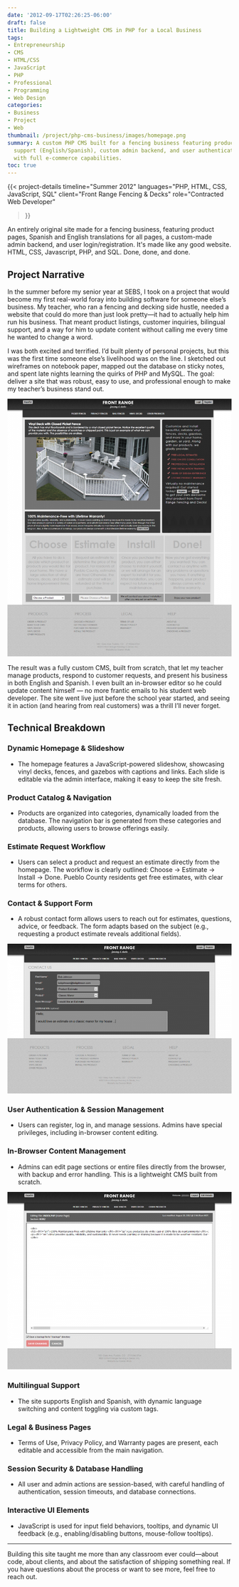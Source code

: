 ```yaml
---
date: '2012-09-17T02:26:25-06:00'
draft: false
title: Building a Lightweight CMS in PHP for a Local Business
tags:
- Entrepreneurship
- CMS
- HTML/CSS
- JavaScript
- PHP
- Professional
- Programming
- Web Design
categories:
- Business
- Project
- Web
thumbnail: /project/php-cms-business/images/homepage.png
summary: A custom PHP CMS built for a fencing business featuring product pages, bilingual
  support (English/Spanish), custom admin backend, and user authentication system
  with full e-commerce capabilities.
toc: true
---
```

{{< project-details
  timeline="Summer 2012"
  languages="PHP, HTML, CSS, JavaScript, SQL"
  client="Front Range Fencing & Decks"
  role="Contracted Web Developer"
>}}

An entirely original site made for a fencing business, featuring product pages, Spanish and English translations for all pages, a custom-made admin backend, and user login/registration. It's made like any good website. HTML, CSS, Javascript, PHP, and SQL. Done, done, and done.

## Project Narrative

In the summer before my senior year at SEBS, I took on a project that would become my first real-world foray into building software for someone else’s business. My teacher, who ran a fencing and decking side hustle, needed a website that could do more than just look pretty—it had to actually help him run his business. That meant product listings, customer inquiries, bilingual support, and a way for him to update content without calling me every time he wanted to change a word.

I was both excited and terrified. I’d built plenty of personal projects, but this was the first time someone else’s livelihood was on the line. I sketched out wireframes on notebook paper, mapped out the database on sticky notes, and spent late nights learning the quirks of PHP and MySQL. The goal: deliver a site that was robust, easy to use, and professional enough to make my teacher’s business stand out.

![Homepage](./images/homepage.png)

The result was a fully custom CMS, built from scratch, that let my teacher manage products, respond to customer requests, and present his business in both English and Spanish. I even built an in-browser editor so he could update content himself — no more frantic emails to his student web developer. The site went live just before the school year started, and seeing it in action (and hearing from real customers) was a thrill I’ll never forget.

## Technical Breakdown

### Dynamic Homepage & Slideshow
- The homepage features a JavaScript-powered slideshow, showcasing vinyl decks, fences, and gazebos with captions and links. Each slide is editable via the admin interface, making it easy to keep the site fresh.

### Product Catalog & Navigation
- Products are organized into categories, dynamically loaded from the database. The navigation bar is generated from these categories and products, allowing users to browse offerings easily.

### Estimate Request Workflow
- Users can select a product and request an estimate directly from the homepage. The workflow is clearly outlined: Choose → Estimate → Install → Done. Pueblo County residents get free estimates, with clear terms for others.

### Contact & Support Form
- A robust contact form allows users to reach out for estimates, questions, advice, or feedback. The form adapts based on the subject (e.g., requesting a product estimate reveals additional fields).

![Contact Form](./images/contact.png)

### User Authentication & Session Management
- Users can register, log in, and manage sessions. Admins have special privileges, including in-browser content editing.

### In-Browser Content Management
- Admins can edit page sections or entire files directly from the browser, with backup and error handling. This is a lightweight CMS built from scratch.

![Admin Interface](./images/admin.png)

### Multilingual Support
- The site supports English and Spanish, with dynamic language switching and content toggling via custom tags.

### Legal & Business Pages
- Terms of Use, Privacy Policy, and Warranty pages are present, each editable and accessible from the main navigation.

### Session Security & Database Handling
- All user and admin actions are session-based, with careful handling of authentication, session timeouts, and database connections.

### Interactive UI Elements
- JavaScript is used for input field behaviors, tooltips, and dynamic UI feedback (e.g., enabling/disabling buttons, mouse-follow tooltips).

---

Building this site taught me more than any classroom ever could—about code, about clients, and about the satisfaction of shipping something real. If you have questions about the process or want to see more, feel free to reach out.
